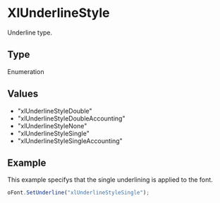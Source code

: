 # XlUnderlineStyle

Underline type.

## Type

Enumeration

## Values

- "xlUnderlineStyleDouble"
- "xlUnderlineStyleDoubleAccounting"
- "xlUnderlineStyleNone"
- "xlUnderlineStyleSingle"
- "xlUnderlineStyleSingleAccounting"


## Example

This example specifys that the single underlining is applied to the font.

```javascript
oFont.SetUnderline("xlUnderlineStyleSingle");
```
